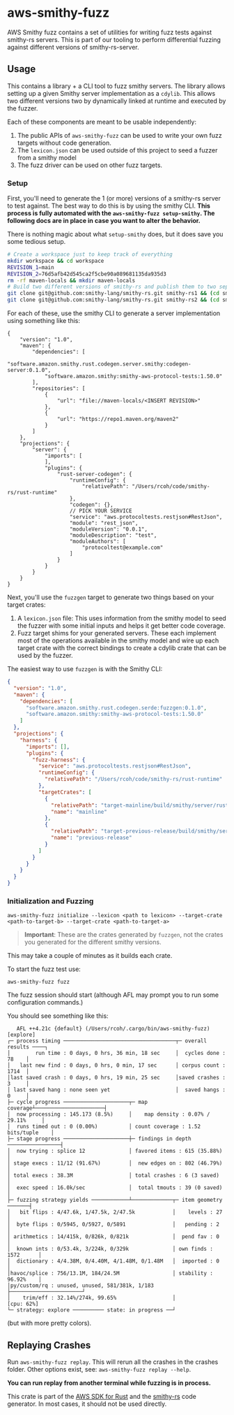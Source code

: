 # aws-smithy-fuzz

AWS Smithy fuzz contains a set of utilities for writing fuzz tests against smithy-rs servers. This is part of our tooling to perform differential fuzzing against different versions of smithy-rs-server.

## Usage
This contains a library + a CLI tool to fuzz smithy servers. The library allows setting up a given Smithy server implementation as a `cdylib`. This allows two different versions two by dynamically linked at runtime and executed by the fuzzer.

Each of these components are meant to be usable independently:
1. The public APIs of `aws-smithy-fuzz` can be used to write your own fuzz targets without code generation.
2. The `lexicon.json` can be used outside of this project to seed a fuzzer from a smithy model
3. The fuzz driver can be used on other fuzz targets.

### Setup
First, you'll need to generate the 1 (or more) versions of a smithy-rs server to test against. The best way to do this is by using the smithy CLI. **This process is fully automated with the `aws-smithy-fuzz setup-smithy`. The following docs are in place in case you want to alter the behavior.**

There is nothing magic about what `setup-smithy` does, but it does save you some tedious setup.

```bash
# Create a workspace just to keep track of everything
mkdir workspace && cd workspace
REVISION_1=main
REVISION_2=76d5afb42d545ca2f5cbe90a089681135da935d3
rm -rf maven-locals && mkdir maven-locals
# Build two different versions of smithy-rs and publish them to two separate local directories
git clone git@github.com:smithy-lang/smithy-rs.git smithy-rs1 && (cd smithy-rs1 && git checkout $REVISION_1 && ./gradlew publishToMavenLocal -Dmaven.repo.local=$(cd ../maven-locals && pwd)/$REVISION_1)
git clone git@github.com:smithy-lang/smithy-rs.git smithy-rs2 && (cd smithy-rs2 && git checkout $REVISION_2 && ./gradlew publishToMavenLocal -Dmaven.repo.local=$(cd ../maven-locals && pwd)/$REVISION_2)
```

For each of these, use the smithy CLI to generate a server implementation using something like this:
```
{
    "version": "1.0",
    "maven": {
        "dependencies": [
            "software.amazon.smithy.rust.codegen.server.smithy:codegen-server:0.1.0",
            "software.amazon.smithy:smithy-aws-protocol-tests:1.50.0"
        ],
        "repositories": [
            {
                "url": "file://maven-locals/<INSERT REVISION>"
            },
            {
                "url": "https://repo1.maven.org/maven2"
            }
        ]
    },
    "projections": {
        "server": {
            "imports": [
            ],
            "plugins": {
                "rust-server-codegen": {
                    "runtimeConfig": {
                        "relativePath": "/Users/rcoh/code/smithy-rs/rust-runtime"
                    },
                    "codegen": {},
                    // PICK YOUR SERVICE
                    "service": "aws.protocoltests.restjson#RestJson",
                    "module": "rest_json",
                    "moduleVersion": "0.0.1",
                    "moduleDescription": "test",
                    "moduleAuthors": [
                        "protocoltest@example.com"
                    ]
                }
            }
        }
    }
}
```

Next, you'll use the `fuzzgen` target to generate two things based on your target crates:
1. A `lexicon.json` file: This uses information from the smithy model to seed the fuzzer with some initial inputs and helps it get better code coverage.
2. Fuzz target shims for your generated servers. These each implement most of the operations available in the smithy model and wire up each target crate with the correct bindings to create a cdylib crate that can be used by the fuzzer.

The easiest way to use `fuzzgen` is with the Smithy CLI:

```json
{
  "version": "1.0",
  "maven": {
    "dependencies": [
      "software.amazon.smithy.rust.codegen.serde:fuzzgen:0.1.0",
      "software.amazon.smithy:smithy-aws-protocol-tests:1.50.0"
    ]
  },
  "projections": {
    "harness": {
      "imports": [],
      "plugins": {
        "fuzz-harness": {
          "service": "aws.protocoltests.restjson#RestJson",
          "runtimeConfig": {
            "relativePath": "/Users/rcoh/code/smithy-rs/rust-runtime"
          },
          "targetCrates": [
            {
              "relativePath": "target-mainline/build/smithy/server/rust-server-codegen/",
              "name": "mainline"
            },
            {
              "relativePath": "target-previous-release/build/smithy/server/rust-server-codegen/",
              "name": "previous-release"
            }
          ]
        }
      }
    }
  }
}
```

### Initialization and Fuzzing
```
aws-smithy-fuzz initialize --lexicon <path to lexicon> --target-crate <path-to-target-b> --target-crate <path-to-target-a>
```

> **Important**: These are the crates generated by `fuzzgen`, not the crates you generated for the different smithy versions.

This may take a couple of minutes as it builds each crate.

To start the fuzz test use:
```
aws-smithy-fuzz fuzz
```

The fuzz session should start (although AFL may prompt you to run some configuration commands.)

You should see something like this:
```
   AFL ++4.21c {default} (/Users/rcoh/.cargo/bin/aws-smithy-fuzz) [explore]
┌─ process timing ────────────────────────────────────┬─ overall results ────┐
│        run time : 0 days, 0 hrs, 36 min, 18 sec     │  cycles done : 78    │
│   last new find : 0 days, 0 hrs, 0 min, 17 sec      │ corpus count : 1714  │
│last saved crash : 0 days, 0 hrs, 19 min, 25 sec     │saved crashes : 3     │
│ last saved hang : none seen yet                     │  saved hangs : 0     │
├─ cycle progress ─────────────────────┬─ map coverage┴──────────────────────┤
│  now processing : 145.173 (8.5%)     │    map density : 0.07% / 29.11%     │
│  runs timed out : 0 (0.00%)          │ count coverage : 1.52 bits/tuple    │
├─ stage progress ─────────────────────┼─ findings in depth ─────────────────┤
│  now trying : splice 12              │ favored items : 615 (35.88%)        │
│ stage execs : 11/12 (91.67%)         │  new edges on : 802 (46.79%)        │
│ total execs : 38.3M                  │ total crashes : 6 (3 saved)         │
│  exec speed : 16.0k/sec              │  total tmouts : 39 (0 saved)        │
├─ fuzzing strategy yields ────────────┴─────────────┬─ item geometry ───────┤
│   bit flips : 4/47.6k, 1/47.5k, 2/47.5k            │    levels : 27        │
│  byte flips : 0/5945, 0/5927, 0/5891               │   pending : 2         │
│ arithmetics : 14/415k, 0/826k, 0/821k              │  pend fav : 0         │
│  known ints : 0/53.4k, 3/224k, 0/329k              │ own finds : 1572      │
│  dictionary : 4/4.38M, 0/4.40M, 4/1.48M, 0/1.48M   │  imported : 0         │
│havoc/splice : 756/13.1M, 184/24.5M                 │ stability : 96.92%    │
│py/custom/rq : unused, unused, 581/381k, 1/183      ├───────────────────────┘
│    trim/eff : 32.14%/274k, 99.65%                  │             [cpu: 62%]
└─ strategy: explore ────────── state: in progress ──┘
```
(but with more pretty colors).

## Replaying Crashes

Run `aws-smithy-fuzz replay`. This will rerun all the crashes in the crashes folder. Other options exist, see: `aws-smithy-fuzz replay --help`.

**You can run replay from another terminal while fuzzing is in process.**

<!-- anchor_start:footer -->
This crate is part of the [AWS SDK for Rust](https://awslabs.github.io/aws-sdk-rust/) and the [smithy-rs](https://github.com/smithy-lang/smithy-rs) code generator. In most cases, it should not be used directly.
<!-- anchor_end:footer -->
